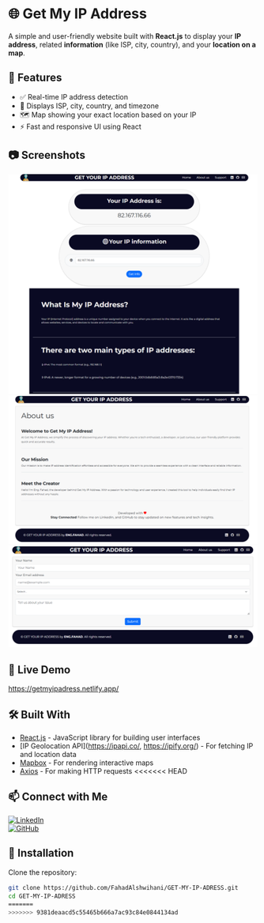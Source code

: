# 🌐 Get My IP Address

A simple and user-friendly website built with **React.js** to display your **IP address**, related **information** (like ISP, city, country), and your **location on a map**.

## 🔧 Features

- ✅ Real-time IP address detection  
- 📍 Displays ISP, city, country, and timezone  
- 🗺️ Map showing your exact location based on your IP  
- ⚡ Fast and responsive UI using React  

## 📷 Screenshots

![Homepage Screenshot](./screenshots/homepage.png)  
![About Us Page Screenshot](./screenshots/Aboutuspage.png)  
![Support Page Screenshot](./screenshots/supportpage.png)  

## 🚀 Live Demo

https://getmyipadress.netlify.app/

## 🛠️ Built With

- [React.js](https://reactjs.org/) - JavaScript library for building user interfaces  
- [IP Geolocation API](https://ipapi.co/, https://ipify.org/) - For fetching IP and location data  
- [Mapbox](https://www.mapbox.com/) - For rendering interactive maps  
- [Axios](https://axios-http.com/) - For making HTTP requests
<<<<<<< HEAD

## 📫 Connect with Me

[![LinkedIn](https://img.shields.io/badge/LinkedIn-ENG.Fahad-blue?logo=linkedin&style=for-the-badge)](https://www.linkedin.com/in/fahad-alshwihani)  
[![GitHub](https://img.shields.io/badge/GitHub-ENG.Fahad-black?logo=github&style=for-the-badge)](https://github.com/FahadAlshwihani)


## 📁 Installation

Clone the repository:

```bash
git clone https://github.com/FahadAlshwihani/GET-MY-IP-ADRESS.git
cd GET-MY-IP-ADRESS
=======
>>>>>>> 9381deaacd5c55465b666a7ac93c84e0844134ad
